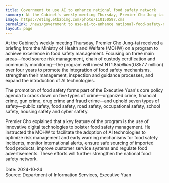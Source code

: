 ```yaml
---
title: Government to use AI to enhance national food safety network
summary: At the Cabinet's weekly meeting Thursday, Premier Cho Jung-tai received a briefing from the Ministry of Health and Welfare (MOHW) on a program to achieve excellence in food safety management.
image: https://etimg.etb2bimg.com/photo/110150597.cms
permalink: /news/government to use-ai-to-enhance national-food-safety-network/
layout: page
---
```


At the Cabinet's weekly meeting Thursday, Premier Cho Jung-tai received a briefing from the Ministry of Health and Welfare (MOHW) on a program to achieve excellence in food safety management. Focusing on three main areas—food source risk management, chain of custody certification and community monitoring—the program will invest NT$1.85 billion (US$57.7 million) over four years to promote the integration of food safety mechanisms, strengthen their management, inspection and guidance processes, and expand the introduction of AI technologies.

The promotion of food safety forms part of the Executive Yuan's core policy agenda to crack down on five types of crime—organized crime, financial crime, gun crime, drug crime and fraud crime—and uphold seven types of safety—public safety, food safety, road safety, occupational safety, school safety, housing safety and cyber safety.

Premier Cho explained that a key feature of the program is the use of innovative digital technologies to bolster food safety management. He instructed the MOHW to facilitate the adoption of AI technologies to optimize risk management and early warning mechanisms for food safety incidents, monitor international alerts, ensure safe sourcing of imported food products, improve customer service systems and regulate food advertisements. These efforts will further strengthen the national food safety network. <br/>
<br/>
Date: 2024-10-24
<br/>
Source: Department of Information Services, Executive Yuan
